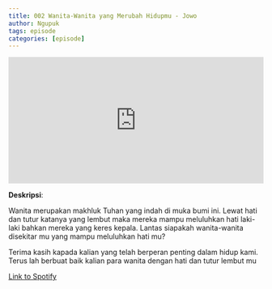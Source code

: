 ```yaml
---
title: 002 Wanita-Wanita yang Merubah Hidupmu - Jowo
author: Ngupuk
tags: episode
categories: [episode]
---
```


<iframe src="https://open.spotify.com/embed/episode/0JRQGfaqajhkyVA5jAqRM4" width="100%" height="250" frameborder="0" allowtransparency="true" allow="encrypted-media"></iframe>

**Deskripsi**:

Wanita merupakan makhluk Tuhan yang indah di muka bumi ini.
Lewat hati dan tutur katanya yang lembut maka mereka mampu meluluhkan hati laki-laki bahkan mereka yang keres kepala.
Lantas siapakah wanita-wanita disekitar mu yang mampu meluluhkan hati mu?

Terima kasih kapada kalian yang telah berperan penting dalam hidup kami.
Terus lah berbuat baik kalian para wanita dengan hati dan tutur lembut mu

[Link to Spotify](https://open.spotify.com/episode/0JRQGfaqajhkyVA5jAqRM4)
